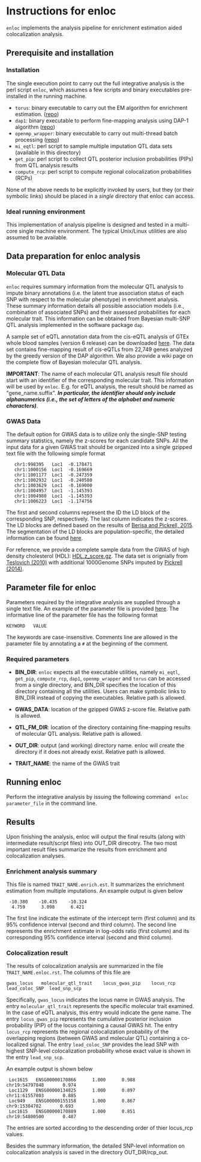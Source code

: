 # Instructions for enloc

```enloc``` implements the analysis pipeline for enrichment estimation aided colocalization analysis.

## Prerequisite and installation

### Installation

The single execution point to carry out the full integrative analysis is the perl script ```enloc```, which assumes a few scripts and binary executables pre-installed in the running machine.

* ```torus```: binary executable to carry out the EM algorithm for enrichment estimation. ([repo](https://github.com/xqwen/dap/tree/master/torus_src))
* ```dap1```: binary executable to perform fine-mapping analysis using DAP-1 algorithm ([repo](https://https://github.com/xqwen/integrative/tree/master/src/dap1))
*  ```openmp_wrapper```: binary executable to carry out multi-thread batch processing ([repo](https://github.com/xqwen/openmp_wrapper))
* ```mi_eqtl```: perl script to sample multiple imputation QTL data sets (available in this directory)
* ```get_pip```: perl script to collect QTL posterior inclusion probabilities (PIPs) from QTL analysis results
* ```compute_rcp```: perl script to compute regional colocalization probabilities (RCPs)

None of the above needs to be explicitly invoked by users, but they (or their symbolic links) should be placed in a *single* directory that enloc can access.

### Ideal running environment

This implementation of analysis pipeline is designed and tested in a multi-core single machine environment. The typical Unix/Linux utilities are also assumed to be available. 


## Data preparation for enloc analysis


### Molecular QTL Data

```enloc``` requires summary information from the molecular QTL analysis to impute binary annotations (i.e. the latent true association status of each SNP with respect to the molecular phenotype) in enrichment analysis. These summary information details all possible association models (i.e., combination of associated SNPs) and their assessed probabilities for each molecular trait.  This information can be obtained from Bayesian multi-SNP QTL analysis implemented in the software package ```dap```.

A sample set of eQTL annotation data from the cis-eQTL analysis of GTEx whole blood samples (version 6 release) can be downloaded [here](http://www-personal.umich.edu/~xwen/download/gtex_whole_blood.v6.tgz).
The data set contains fine-mapping result of cis-eQTLs from 22,749 genes analyzed by the greedy version of the DAP algorithm.
We also provide a wiki page on the complete flow of Bayesian molecular QTL analysis.

**IMPORTANT**: The name of each molecular QTL analysis result file should start with an identifier of the corresponding molecular trait. This information will be used by ```enloc```. E.g. for eQTL analysis, the result should be named as "gene_name.suffix". ***In particular, the identifier should only include alphanumerics (i.e., the set of letters of the alphabet and numeric characters)***.

### GWAS Data

The default option for GWAS data is to utilize only the single-SNP testing summary statistics, namely the z-scores for each candidate SNPs. All the input data for a given GWAS trait should be organized into a single gzipped text file with the following simple format

```
   chr1:998395   Loc1  -0.178471
   chr1:1000156  Loc1  -0.169669
   chr1:1001177  Loc1  -0.247359
   chr1:1002932  Loc1  -0.240580
   chr1:1003629  Loc1  -0.169000
   chr1:1004957  Loc1  -1.145393
   chr1:1004980  Loc1  -1.145393
   chr1:1006223  Loc1  -1.174756
```
The first and second columns represent the ID the LD block of the corresponding SNP, respectively. The last column indicates the z-scores. The LD blocks are defined based on the results of [Berisa and Pickrell, 2015](http://bioinformatics.oxfordjournals.org/content/32/2/283). The segmentation of the LD blocks are population-specific, the detailed information can be found [here](https://bitbucket.org/nygcresearch/ldetect-data).

For reference, we provide a complete sample data from the GWAS of high density cholesterol (HDL): [HDL.z_score.gz](http://www-personal.umich.edu/~xwen/download/gwas_hdl/HDL.z_score.gz). The data set is orignially from [Teslovich (2010)](https://www.ncbi.nlm.nih.gov/pubmed/20686565) with additional 1000Genome SNPs imputed by [Pickrell (2014)](https://www.ncbi.nlm.nih.gov/pmc/articles/PMC3980523/).


## Parameter file for enloc

Parameters required by the integrative analysis are supplied through a single text file. An example of the parameter file is provided [here](../examples/HDL_blood.enloc.params). The informative line of the parameter file has the following format
```
KEYWORD   VALUE
```
The keywords are case-insensitive. Comments line are allowed in the parameter file by annotating a ```#``` at the beginning of the comment.

### Required parameters

* **BIN_DIR**:  ```enloc``` expects all the executable utilities, namely ```mi_eqtl```, ```get_pip```, ```compute_rcp```, ```dap1```, ```openmp_wrapper``` and ```torus``` can be accessed from a single directory, and BIN_DIR specifies the location of this directory containing all the utilities. Users can make symbolic links to  BIN_DIR instead of copying the executables. Relative path is allowed.

* **GWAS_DATA**: location of the gzipped GWAS z-score file. Relative path is allowed.
* **QTL_FM_DIR**: location of the directory containing fine-mapping results of molecular QTL analysis. Relative path is allowed.
* **OUT_DIR**: output (and working) directory name. enloc will create the directory if it does not already exist. Relative path is allowed.
* **TRAIT_NAME**: the name of the GWAS trait



## Running enloc

Perform the integrative analysis by issuing the following command 
``` enloc parameter_file```
in the command line.


## Results

Upon finishing the analysis, enloc will output the final results (along with intermediate result/script files) into OUT_DIR direcotry. The two most important result files summarize the results from enrichment and colocalization analyses.

### Enrichment analysis summary

This file is named ```TRAIT_NAME.enrich.est```. It summarizes the enrichment estimation from multiple imputations. An example output is given below
```
 -10.380    -10.435    -10.324
  4.759      3.098      6.421
```
The first line indicate the estimate of the intercept term (first column) and its 95\% confidence interval (second and third column). The second line represents the enrichment estimate in log-odds ratio (first column) and its corresponding 95\% confidence interval (second and third column).

### Colocalization result

The results of colocalization analysis are summarized in the file ```TRAIT_NAME.enloc.rst```. The columns of this file are
```
gwas_locus   molecular_qtl_trait    locus_gwas_pip    locus_rcp   lead_coloc_SNP  lead_snp_scp
```
Specifically,  ```gwas_locus``` indicates the locus name in GWAS analysis. The entry  ```molecular_qtl_trait``` represents the specific molecular trait examined. In the case of eQTL analysis, this entry would indicate the gene name.  The entry  ```locus_gwas_pip``` represents the cumulative posterior inclusion probability (PIP) of the locus containing a causal GWAS hit. The entry ```locus_rcp``` represents the regional colocalization probability of the overlapping regions (between GWAS and molecular QTL) containing a co-localized signal. The entry ```lead_coloc_SNP``` provides the lead SNP with highest SNP-level colocalization probability whose exact value is shown in the entry ```lead_snp_scp```.

An example output is shown below
```
 Loc1615   ENSG00000170866      1.000      0.988          chr19:54797848       0.974
 Loc1129   ENSG00000134825      1.000      0.897          chr11:61557803       0.885
 Loc949    ENSG00000155158      1.000      0.867           chr9:15304782       0.693
 Loc1615   ENSG00000170889      1.000      0.851          chr19:54800500       0.487
```
The entries are sorted according to the descending order of thier locus_rcp values.

Besides the summary information, the detailed SNP-level information on colocalization analysis is saved in the directory OUT_DIR/rcp_out.

